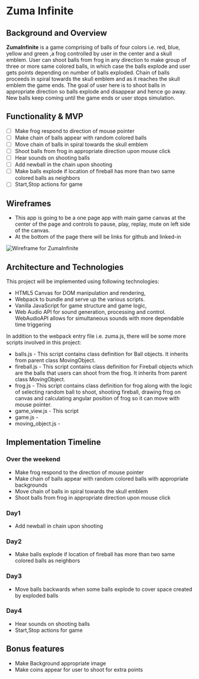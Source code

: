 # Zuma Infinite
## Background and Overview

  **ZumaInfinite** is a game comprising of balls of four colors i.e. red, blue, yellow and green
  ,a frog controlled by user in the center and a skull emblem.
  User can shoot balls from frog in any direction to make group of three or more same colored balls, in which case the balls explode and user gets points depending on number
  of balls exploded.
  Chain of balls proceeds in spiral towards the skull emblem and as it reaches the skull emblem the game ends.
  The goal of user here is to shoot balls in appropriate direction so balls explode and disappear and hence go away.
  New balls keep coming until the game ends or user stops simulation.

## Functionality & MVP
  - [ ] Make frog respond to direction of mouse pointer
  - [ ] Make chain of balls appear with random colored balls
  - [ ] Move chain of balls in spiral towards the skull emblem
  - [ ] Shoot balls from frog in appropriate direction upon mouse click
  - [ ] Hear sounds on shooting balls
  - [ ] Add newball in the chain upon shooting
  - [ ] Make balls explode if location of fireball has more than two same colored balls as neighbors
  - [ ] Start,Stop actions for game

## Wireframes

  * This app is going to be a one page app with main game canvas at the center of the page  and controls to pause, play, replay, mute on left side of the canvas.
  * At the bottom of the page there will be links for github and linked-in
  
 ![Wireframe for ZumaInfinite](https://s26.postimg.cc/tvhi4v8s9/zuma.png)
## Architecture and Technologies

This project will be implemented using following technologies:

- HTML5 Canvas for DOM manipulation and rendering,
- Webpack to bundle and serve up the various scripts.
- Vanilla JavaScript for game structure and game logic,
- Web Audio API for sound generation, processing and control. WebAudioAPI allows for  simultaneous sounds with more dependable time triggering

In addition to the webpack entry file i.e. zuma.js, there will be some more scripts involved in this project:
* balls.js - This script contains class definition for Ball objects. It inherits from parent class MovingObject.
* fireball.js - This script contains class definition for Fireball objects which are the balls that users can shoot from the frog. It inherits from parent class MovingObject.
* frog.js - This script contains class definition for frog along with the logic of selecting random ball to shoot, shooting fireball, drawing frog on canvas and calculating angular position of frog so it can move with mouse pointer.
* game_view.js - This script
* game.js -
* moving_object.js -


## Implementation Timeline
### Over the weekend
* Make frog respond to the direction of mouse pointer
* Make chain of balls appear with random colored balls with appropriate backgrounds
* Move chain of balls in spiral towards the skull emblem
* Shoot balls from frog in appropriate direction upon mouse click
### Day1
* Add newball in chain upon shooting
### Day2
* Make balls explode if location of fireball has more than two same colored balls as neighbors
### Day3
* Move balls backwards when some balls explode to cover space created by exploded balls
### Day4
* Hear sounds on shooting balls
* Start,Stop actions for game

## Bonus features

* Make Background appropriate image
* Make coins appear for user to shoot for extra points
